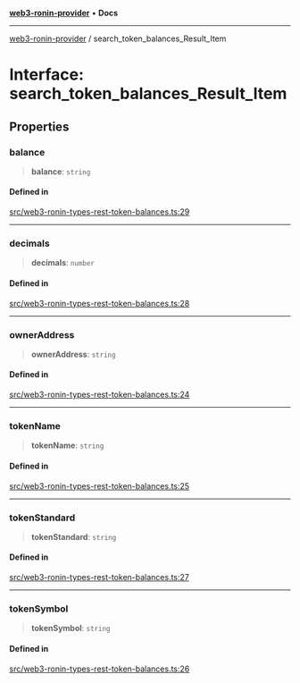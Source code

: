 [**web3-ronin-provider**](../README.md) • **Docs**

***

[web3-ronin-provider](../globals.md) / search\_token\_balances\_Result\_Item

# Interface: search\_token\_balances\_Result\_Item

## Properties

### balance

> **balance**: `string`

#### Defined in

[src/web3-ronin-types-rest-token-balances.ts:29](https://github.com/chuacw/web3-ronin-provider/blob/1a659b81d9c7d7afbced0ae2b11550f4f6c0a233/src/web3-ronin-types-rest-token-balances.ts#L29)

***

### decimals

> **decimals**: `number`

#### Defined in

[src/web3-ronin-types-rest-token-balances.ts:28](https://github.com/chuacw/web3-ronin-provider/blob/1a659b81d9c7d7afbced0ae2b11550f4f6c0a233/src/web3-ronin-types-rest-token-balances.ts#L28)

***

### ownerAddress

> **ownerAddress**: `string`

#### Defined in

[src/web3-ronin-types-rest-token-balances.ts:24](https://github.com/chuacw/web3-ronin-provider/blob/1a659b81d9c7d7afbced0ae2b11550f4f6c0a233/src/web3-ronin-types-rest-token-balances.ts#L24)

***

### tokenName

> **tokenName**: `string`

#### Defined in

[src/web3-ronin-types-rest-token-balances.ts:25](https://github.com/chuacw/web3-ronin-provider/blob/1a659b81d9c7d7afbced0ae2b11550f4f6c0a233/src/web3-ronin-types-rest-token-balances.ts#L25)

***

### tokenStandard

> **tokenStandard**: `string`

#### Defined in

[src/web3-ronin-types-rest-token-balances.ts:27](https://github.com/chuacw/web3-ronin-provider/blob/1a659b81d9c7d7afbced0ae2b11550f4f6c0a233/src/web3-ronin-types-rest-token-balances.ts#L27)

***

### tokenSymbol

> **tokenSymbol**: `string`

#### Defined in

[src/web3-ronin-types-rest-token-balances.ts:26](https://github.com/chuacw/web3-ronin-provider/blob/1a659b81d9c7d7afbced0ae2b11550f4f6c0a233/src/web3-ronin-types-rest-token-balances.ts#L26)
